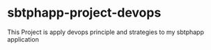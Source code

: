# sbtphapp-project-devops

This Project is apply devops principle and strategies to my sbtphapp application
